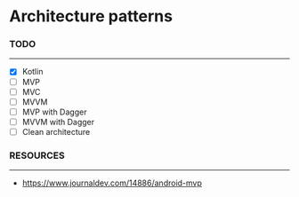 # Architecture patterns

### **TODO**
_____________________________________________________________

- [X] Kotlin
- [ ] MVP
- [ ] MVC
- [ ] MVVM
- [ ] MVP with Dagger
- [ ] MVVM with Dagger
- [ ] Clean architecture

### **RESOURCES**
______________________________________________________________

* https://www.journaldev.com/14886/android-mvp